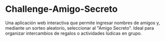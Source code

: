 # Challenge-Amigo-Secreto
Una aplicación web interactiva que permite ingresar nombres de amigos y, mediante un sorteo aleatorio, seleccionar al "Amigo Secreto". Ideal para organizar intercambios de regalos o actividades lúdicas en grupo.

